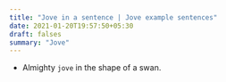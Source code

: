 ```yaml
---
title: "Jove in a sentence | Jove example sentences"
date: 2021-01-20T19:57:50+05:30
draft: falses
summary: "Jove"
---
```

- Almighty `jove` in the shape of a swan.
                 
